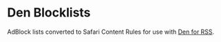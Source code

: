 # Den Blocklists

AdBlock lists converted to Safari Content Rules for use with [Den for RSS](https://den.io).
